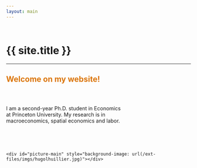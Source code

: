```yaml
---
layout: main
---
```


<span style="display:block; height: 1em;"></span>
<h1> {{ site.title }} </h1>
<hr>

<h2 style="color:#db7508; text-align:left;"> Welcome on my website! </h2>

<span style="display:block; height: 1em;"></span>

<div style="width: 100%;overflow:auto;">
   <div style="float:left; width: 65%">

   I am a second-year Ph.D. student in Economics at Princeton University. My research is in macroeconomics, spatial economics and labor.

   <br><br>

   <!-- TODO: add a summary of recent activities in the future -->
   <!-- I previously worked as a research assistant for Hélène Rey at the London Business School, and Nicolas Coeurdacier at Sciences Po. You can learn more on the projects I have contributed to as a research assistant <a href="/research/ra">here</a>. -->

   </div>
   <div style="float:right;">

    <div id="picture-main" style="background-image: url(/ext-files/imgs/hugolhuillier.jpg)"></div>

   </div>
</div>
<div style="clear:both"></div>
